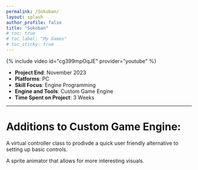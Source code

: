 ```yaml
---
permalink: /Sokoban/
layout: splash
author_profile: false
title: "Sokoban"
# toc: true
# toc_label: "My Games"
# toc_sticky: true
---
```

{% include video id="cg399mpOqJE" provider="youtube" %}

- **Project End**: November 2023
- **Platforms**: PC
- **Skill Focus**: Engine Programming
- **Engine and Tools**: Custom Game Engine
- **Time Spent on Project**: 3 Weeks

---

# Additions to Custom Game Engine:

A virtual controller class to prodivde a quick user friendly alternative to setting up basic controls.

A sprite animator that allows for more interesting visuals.

